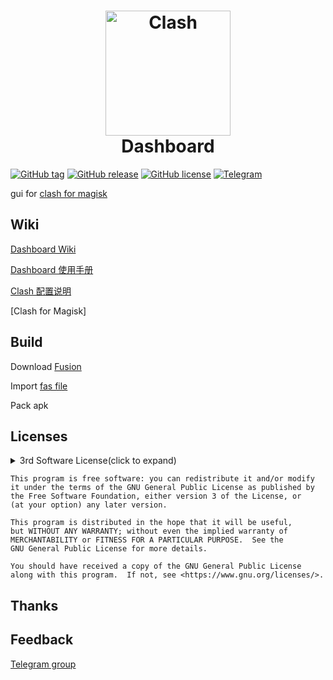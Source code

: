 <h1 align="center">
  <img src="https://cdn.jsdelivr.net/gh/Dashboard2/Dashboard@master/com.dashboard.png" alt="Clash" width="200">
  <br>Dashboard<br>
</h1>


[![GitHub tag](https://img.shields.io/github/tag/Dashboard2/Dashboard.svg)](https://github.com/Dashboard2/Dashboard/tags)
[![GitHub release](https://img.shields.io/github/release/Dashboard2/Dashboard.svg)](https://github.com/Dashboard2/Dashboard/releases)
[![GitHub license](https://img.shields.io/github/license/Dashboard2/Dashboard.svg)](https://github.com/Dashboard2/Dashboard/blob/master/LICENSE)
[![Telegram](https://img.shields.io/badge/discuss-Telegram-blue)](https://t.me/db4cmm)

gui for [clash for magisk](https://github.com/Kr328/ClashForMagisk)


## Wiki

[Dashboard Wiki](https://github.com/Dashboard2/Dashboard/wiki)

[Dashboard 使用手册](https://github.com/Dashboard2/Dashboard/wiki/Dashboard-User-Manual)

[Clash 配置说明](https://github.com/Dreamacro/clash/wiki/configuration)

[Clash for Magisk]

## Build

Download [Fusion]()

Import [fas file](https://github.com/Dashboard2/Dashboard/tree/master/Fas)

Pack apk


## Licenses

<details>

  <summary>3rd Software License(click to expand)</summary>


GPL-3.0 License

- [Dreamacro/clash](https://github.com/Dreamacro/clash)

- [Kr328/ClashForMagisk](https://github.com/Kr328/ClashForMagisk)

MIT License

- [alecthw/mmdb_china_ip_list](https://github.com/alecthw/mmdb_china_ip_list/tree/release)

- [SukkaW/MyIP](https://github.com/SukkaW/MyIP)

WTFPL License

- [Showfom/sb.sb](https://github.com/Showfom/sb.sb)

No License

- [haishanh/yacd](https://github.com/haishanh/yacd)

</details>

    This program is free software: you can redistribute it and/or modify
    it under the terms of the GNU General Public License as published by
    the Free Software Foundation, either version 3 of the License, or
    (at your option) any later version.

    This program is distributed in the hope that it will be useful,
    but WITHOUT ANY WARRANTY; without even the implied warranty of
    MERCHANTABILITY or FITNESS FOR A PARTICULAR PURPOSE.  See the
    GNU General Public License for more details.

    You should have received a copy of the GNU General Public License
    along with this program.  If not, see <https://www.gnu.org/licenses/>.


## Thanks

## Feedback
[Telegram group](https://t.me/db4cmm)
